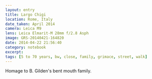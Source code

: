 ```yaml
--- 
layout: entry
title: Largo Chigi
location: Rome, Italy
date_taken: April 2014
camera: Leica M9
lens: Leica Elmarit-M 28mm f/2.8 Asph
image: GRS-20140421-164820
date: 2014-04-22 21:56:40
category: notebook
excerpt:
tags: [5 to 70 years, bw, close, family, grimace, street, walk]
---
```


Homage to B. Gilden's bent mouth family.